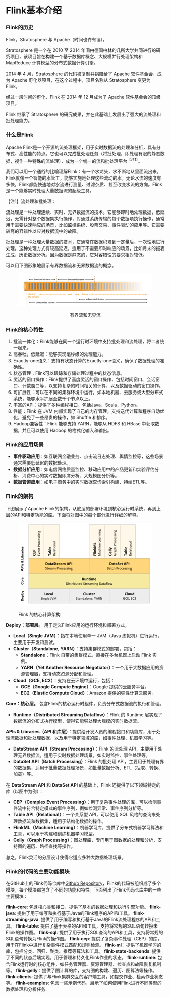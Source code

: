 # Flink基本介绍

### Flink的历史

Flink，Stratosphere 与 Apache（时间也许有误）。

Stratosphere 是一个在 2010 至 2014 年间由德国柏林的几所大学共同进行的研究项目，该项目旨在构建一个基于数据库概念、大规模并行处理架构和 MapReduce 计算模型的分布式数据计算引擎。

2014 年 4 月，Stratosphere 的代码被复制并捐赠给了 Apache 软件基金会，成为 Apache 孵化器项目，在这个过程中，项目名称从 Stratosphere 变更为 Flink。

经过一段时间的孵化，Flink 在 2014 年 12 月成为了 Apache 软件基金会的顶级项目。

Flink 继承了 Stratosphere 的研究成果，并在此基础上发展出了强大的流处理和批处理能力。

### 什么是Flink

Apache Flink是一个开源的流处理框架，用于实时数据流的处理和分析，具有分布式、高性能的特点。它也可以完成批处理任务（将批处理，即处理有限的静态数据，视作一种特殊的流处理），成为一个统一的流和批处理平台<sup>【注1】</sup>。

我们可以用一个通俗的比喻理解Flink：有一个水龙头，水不断地从里面流出来。Flink就像一个智能的水管工，能够实施地处理这些流动的水。无论水流的速度有多快，Flink都能快速地对水流进行测量、过滤杂质、甚至改变水流的方向。Flink是一个能够实时处理大量数据流的超级工具。

【注1】流处理和批处理：

流处理是一种处理连续、实时、无界数据流的技术。它能够即时地处理数据，低延迟，无需针对整个数据集执行操作，对通过系统传输的每个数据项执行操作，通常用于需要快速响应的场景，比如监控系统、股票交易、事件驱动的应用等。它需要较高的容错性以应对数据流中的故障。

批处理是一种处理大量数据的技术，它通常在数据积累到一定量后，一次性地进行处理。这种处理方式有较高延迟，适用于不需要即时响应的场景，比如月末的报表生成，历史数据分析。因为数据是静态的，它对容错性的要求相对较低。

可以用下图形象地展示有界数据流和无界数据流的概念。

<figure style="text-align: center;">
  <img src=".gitbook/assets/流和批示意图.png" alt="">
  <figcaption><p>有界流和无界流</p></figcaption>
</figure>

### Flink的核心特性

1. 批流一体化：Flink能够在同一个运行时环境中支持批处理和流处理，将二者统一起来。
2. 高吞吐，低延迟：能够实现毫秒级的处理能力。
3. Exactly-one语义：支持有状态计算的Exactly-one语义，确保了数据处理的准确性。
4. 状态管理：Flink可以跟踪和存储处理过程中的状态信息。
5. 灵活的窗口操作：Flink提供了高度灵活的窗口操作，包括时间窗口、会话窗口、计数窗口等，以支持复杂的时间相关的计算，以及数据驱动的窗口操作。
6. 可扩展性：可以在不同的集群环境中运行，如本地机器、云服务或大型分布式系统，能够水平扩展至数千个节点以上。
7. 丰富的API：提供了多种编程接口，包括Java，Scala，Python。
8. 性能：Flink 在 JVM 内部实现了自己的内存管理，支持迭代计算和程序自动优化，避免了一些昂贵的操作，如 Shuffle 和排序。
9. Hadoop兼容性：Flink 能够支持 YARN，能够从 HDFS 和 HBase 中获取数据，并且可以使用 Hadoop 的格式化输入和输出。

### Flink的应用场景

* **事件驱动应用**：如互联网金融业务、点击流日志处理、舆情监控等，这些场景通常需要低延迟的数据处理。
* **数据分析应用**：如电信网络质量监控、移动应用中的产品更新和实验评估分析、消费中心的实时数据即席分析、大规模图分析等。
* **数据管道应用**：如电子商务中的实时数据查询索引构建、持续ETL等。

### Flink的架构

下图展示了Apache Flink的架构，从底层的部署环境到核心运行时系统，再到上层的API和特定功能的库。下面将对图中的每个部分进行详细的解释。

<figure><img src=".gitbook/assets/flink架构.png" alt=""><figcaption><p>Flink 的核心计算架构</p></figcaption></figure>

**Deploy：部署层。** 用于定义Flink应用的运行环境和部署方式。

* **Local（Single JVM）**：指在本地使用单一 JVM（Java 虚拟机）进行运行，主要用于开发和测试。
* **Cluster（Standalone, YARN）**：支持集群模式的部署，包括：
  * **Standalone**：Flink 自带的集群模式，直接在多台机器上启动 Flink 实例。
  * **YARN（Yet Another Resource Negotiator）**：一个用于大数据应用的资源管理器，支持动态资源分配和管理。
* **Cloud（GCE, EC2）**：支持在云环境中运行，包括：
  * **GCE（Google Compute Engine）**：Google 提供的云服务平台。
  * **EC2（Elastic Compute Cloud）**：Amazon 提供的弹性计算云服务。

**Core：核心层。** 包含Flink的核心运行时组件，负责分布式数据流的执行和管理。

  * **Runtime（Distributed Streaming Dataflow）**：Flink 的 Runtime 层实现了数据流的分布式执行模型，使得它能够处理大规模的实时数据流。

**APIs & Libraries（API 和库层）**：提供给开发人员的编程接口和功能库，用于处理流数据和批处理数据，以及用于特定领域的库，如事件处理、机器学习等。

* **DataStream API（Stream Processing）**：Flink 的流处理 API，主要用于处理无界数据流，适用于实时数据处理场景，如实时监控、事件处理等。
* **DataSet API（Batch Processing）**：Flink 的批处理 API，主要用于处理有界的数据集，适用于批量数据处理场景，如批量数据分析、ETL（抽取、转换、加载）等。

在 **DataStream API** 和 **DataSet API** 的基础上，Flink 还提供了以下领域特定的库（以图中为例）：

* **CEP（Complex Event Processing）**：用于复杂事件处理的库，可以检测事件流中符合特定模式的事件序列，例如检测异常、事件序列分析等。
* **Table API（Relational）**：一个关系型 API，可以使用 SQL 风格的查询来处理数据流和数据集，适用于结构化数据的操作。
* **FlinkML（Machine Learning）**：机器学习库，提供了分布式机器学习算法和工具，可以用于构建和训练机器学习模型。
* **Gelly（Graph Processing）**：图处理库，专门用于图数据的处理和分析，支持图的遍历、路径查找等操作。

总之，Flink灵活的分层设计使得它适应多种大数据处理场景。

### Flink的代码的主要功能模块

在GitHub上的Flink代码仓库中[Github Repository](https://github.com/apache/flink)，Flink的代码被组织成了多个模块，每个模块都包含了不同的功能和特性。下面列出了Flink代码仓库中的一些主要模块：

**flink-core**: 包含核心类和接口，提供了基本的数据处理和执行引擎功能。
**flink-java**: 提供了用于编写和执行基于Java的Flink程序的API和工具。
**flink-streaming-java**: 提供了用于编写和执行基于Java的Flink流处理程序的API和工具。
**flink-table**: 提供了基于表格的API和工具，支持将常规的SQL语句转换未Flink的操作图。
**flink-sql**: 提供了用于执行SQL查询的API和工具，支持将常规的SQL语句转换为Flink的操作图。
**flink-cep**: 提供了复杂事件处理（CEP）的库，用于在Flink中进行复杂事件模式匹配和规则检测。
**flink-ml**：提供了机器学习的库，包括分类、回归、聚类、推荐等算法和工具。
**flink-state-backends**: 提供了不同的状态后端实现，用于管理和持久化Flink作业的状态。
**flink-runtime**: 包含Flink运行时的核心组件，如任务管理器、资源管理器、检查点和故障恢复机制等。
**flink-gelly**：提供了图计算的库，支持图的构建、遍历、图算法等操作。
**flink-clients**: 提供了与Flink集群交互的客户端工具，如提交作业、检索作业状态等。
**flink-examples**: 包含一些示例代码，展示了如何使用Flink进行不同类型的数据处理和分析任务.

